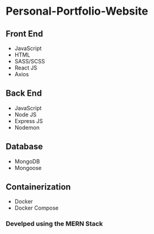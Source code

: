 # Personal-Portfolio-Website
## Front End
- JavaScript
- HTML
- SASS/SCSS
- React JS
- Axios

## Back End
- JavaScript
- Node JS
- Express JS
- Nodemon

## Database
- MongoDB
- Mongoose

## Containerization
- Docker
- Docker Compose
### Develped using the MERN Stack
